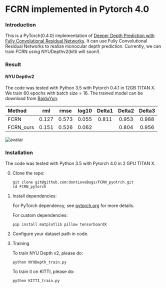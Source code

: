 # FCRN implemented in Pytorch 4.0


### Introduction
This is a PyTorch(0.4.0) implementation of [Deeper Depth Prediction with Fully Convolutional Residual Networks](http://ieeexplore.ieee.org/document/7785097/). It
can use Fully Convolutional Residual Networks to realize monocular depth prediction. Currently, we can train FCRN
using NYUDepthv2(kitti will soon!).


### Result

#### NYU Depthv2

The code was tested with Python 3.5 with Pytorch 0.4.1 in 12GB TITAN X.  We train 60 epochs with batch size = 16. The trained model can be download from [BaiduYun](https://pan.baidu.com/s/1A3lq0ntPKBOH-En818bo8A).

 Method |   rml  | rmse  | log10 | Delta1 | Delta2 | Delta3 
 :-------| :------: | :------: | :------: | :------: | :------: | :------: 
 FCRN   | 0.127  | 0.573 | 0.055 | 0.811 | 0.953 | 0.988
 FCRN_ours  | 0.151 | 0.526 | 0.062 | |0.804 | 0.956 | 0.988
 
![avatar](https://lh3.googleusercontent.com/vIK8ECKDaML7IE7-khw0nlxiYrlJP_U9JzRJMAmF3qTmAE53oXIjoovs19MlEiH1y3rCcqpTfHGsd9CnIzdzu0Cr55YyOihVO_baErZia9gQWHEO5ad4Uq1lbigmu_PcvYMwZwlkuoIHlSWv5LDzFJqG39HNQUSLUt0CjXoV44QwT2In3X3in2DHu2dCp5vguCnvShqmNg67lrfkobO0rRHKodBwP-DsX5xlQ2M8skhyOU7I33JtYYP96Znq43510JkUu5nv8c_RMBGN-6t3jGNlyExVAo9cjyMQ3I_BV9A9a5jZfBnBUNG6S8y_Ngr2Jo4SSB9x3CqZ7ngtj6_WhHfYi32ASZLEIS7kY4vwx__94ZTvovizz0YM5KB1_pyBRkweSo8nWmjB84V3qtQ_17mp58pk3Nr2bYuInh4ZNhqqjT9xWaHd0Wd2M01wnAU6i935uv1W2y7VZmpxMx59ixRgjgo0ywU8ZXl7ElOonjUlF7CLQ2QKy7gqUIvd5Z95b0O4bZXO3G6agFinFUfglH4lL8CWlzvWAPETS80mA-B-_nmud1_3-j5XFmOR2KnLVLXPh_11HeDHsmykqCWpbk3S5A_3_kxehG4PvVMD2Ksm7n9i2He6xw092Kla2QClcR6WUNlwOq7PMpbRk4KC8zpG=w633-h1264-no)
 

### Installation
The code was tested with Python 3.5 with Pytorch 4.0 in 2 GPU TITAN X. 

0. Clone the repo:
    ```Shell
    git clone git@github.com:dontLoveBugs/FCRN_pyotrch.git
    cd FCRN_pytorch
    ```

1. Install dependencies:

    For PyTorch dependency, see [pytorch.org](https://pytorch.org/) for more details.

    For custom dependencies:
    ```Shell
    pip install matplotlib pillow tensorboardX
    ```

2. Configure your dataset path in code.

3. Training

    To train NYU Depth v2, please do:
    ```Shell
    python NYUDepth_train.py
    ```

    To train it on KITTI, please do:
    ```Shell
    python KITTI_train.py
    ```




